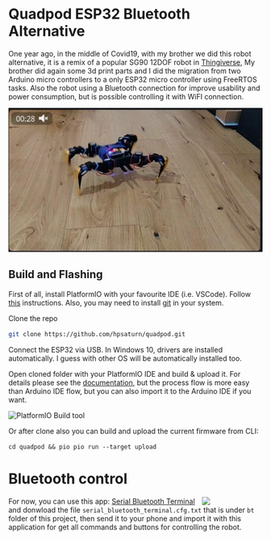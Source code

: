# Quadpod ESP32 Bluetooth Alternative

One year ago, in the middle of Covid19, with my brother we did this robot alternative, it is a remix of a popular SG90 12DOF robot in [Thingiverse](https://www.thingiverse.com/thing:3122758), My brother did again some 3d print parts and I did the migration from two Arduino micro controllers to a only ESP32 micro controller using FreeRTOS tasks. Also the robot using a Bluetooth connection for improve usability and power consumption, but is possible controlling it with WiFI connection. 

<a href="https://youtu.be/UDZQokIno-8" target="_blank"><img src="images/thumbnail_video.jpg"></a>

## Build and Flashing

First of all, install PlatformIO with your favourite IDE (i.e. VSCode). Follow [this](https://platformio.org/platformio-ide) instructions. Also, you may need to install [git](http://git-scm.com/) in your system.

Clone the repo

```sh
git clone https://github.com/hpsaturn/quadpod.git
```

Connect the ESP32 via USB. In Windows 10, drivers are installed automatically. I guess with other OS will be automatically installed too.

Open cloned folder with your PlatformIO IDE and build & upload it. For details please see the [documentation](https://docs.platformio.org/en/latest/integration/ide/vscode.html#quick-start), but the process flow is more easy than Arduino IDE flow, but you can also import it to the Arduino IDE if you want.

![PlatformIO Build tool](https://docs.platformio.org/en/latest/_images/platformio-ide-vscode-toolbar.png)

Or after clone also you can build and upload the current firmware from CLI:

```shell
cd quadpod && pio pio run --target upload
```

# Bluetooth control

<img align="right" width="120" src="images/bt_serial_control.jpg">

For now, you can use this app: [Serial Bluetooth Terminal](https://play.google.com/store/apps/details?id=de.kai_morich.serial_bluetooth_terminal) and donwload the file `serial_bluetooth_terminal.cfg.txt` that is under `bt` folder of this project, then send it to your phone and import it with this application for get all commands and buttons for controlling the robot.
